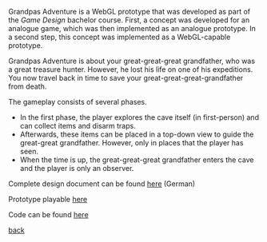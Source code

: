 Grandpas Adventure is a WebGL prototype that was developed as part of the *Game Design* bachelor course. 
First, a concept was developed for an analogue game, which was then implemented as an analogue prototype. In a second step, this concept was implemented as a WebGL-capable prototype.

Grandpas Adventure is about your great-great-great grandfather, who was a great treasure hunter. However, he lost his life on one of his expeditions.
You now travel back in time to save your great-great-great-grandfather from death. 

The gameplay consists of several phases.
- In the first phase, the player explores the cave itself (in first-person) and can collect items and disarm traps.
- Afterwards, these items can be placed in a top-down view to guide the great-great grandfather. However, only in places that the player has seen.
- When the time is up, the great-great-great grandfather enters the cave and the player is only an observer.

Complete design document can be found [here](Grandpas_Adventure.pdf) (German)

Prototype playable [here](Game/index.html)

Code can be found [here](https://github.com/P34nut/GrandpasAdventure)

[back](portfolio.md)

